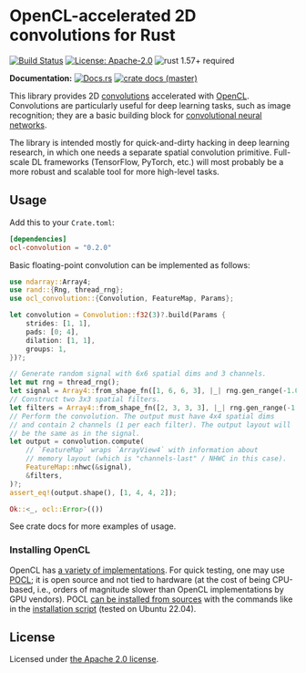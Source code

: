 # OpenCL-accelerated 2D convolutions for Rust

[![Build Status](https://github.com/slowli/ocl-convolution/workflows/Rust/badge.svg?branch=master)](https://github.com/slowli/ocl-convolution/actions) 
[![License: Apache-2.0](https://img.shields.io/github/license/slowli/ocl-convolution.svg)](https://github.com/slowli/ocl-convolution/blob/master/LICENSE)
![rust 1.57+ required](https://img.shields.io/badge/rust-1.57+-blue.svg?label=Required%20Rust) 

**Documentation:** [![Docs.rs](https://docs.rs/ocl-convolution/badge.svg)](https://docs.rs/ocl-convolution/)
[![crate docs (master)](https://img.shields.io/badge/master-yellow.svg?label=docs)](https://slowli.github.io/ocl-convolution/ocl_convolution/) 

This library provides 2D [convolutions] accelerated with [OpenCL]. Convolutions
are particularly useful for deep learning tasks, such as image recognition;
they are a basic building block for [convolutional neural networks][cnn].

The library is intended mostly for quick-and-dirty hacking in deep learning research,
in which one needs a separate spatial convolution primitive. Full-scale
DL frameworks (TensorFlow, PyTorch, etc.) will most probably be a more robust and scalable
tool for more high-level tasks.

## Usage

Add this to your `Crate.toml`:

```toml
[dependencies]
ocl-convolution = "0.2.0"
``` 

Basic floating-point convolution can be implemented as follows:

```rust
use ndarray::Array4;
use rand::{Rng, thread_rng};
use ocl_convolution::{Convolution, FeatureMap, Params};

let convolution = Convolution::f32(3)?.build(Params {
    strides: [1, 1],
    pads: [0; 4],
    dilation: [1, 1],
    groups: 1,
})?;

// Generate random signal with 6x6 spatial dims and 3 channels.
let mut rng = thread_rng();
let signal = Array4::from_shape_fn([1, 6, 6, 3], |_| rng.gen_range(-1.0..=1.0));
// Construct two 3x3 spatial filters.
let filters = Array4::from_shape_fn([2, 3, 3, 3], |_| rng.gen_range(-1.0..=1.0));
// Perform the convolution. The output must have 4x4 spatial dims
// and contain 2 channels (1 per each filter). The output layout will
// be the same as in the signal.
let output = convolution.compute(
    // `FeatureMap` wraps `ArrayView4` with information about
    // memory layout (which is "channels-last" / NHWC in this case).
    FeatureMap::nhwc(&signal),
    &filters,
)?;
assert_eq!(output.shape(), [1, 4, 4, 2]);

Ok::<_, ocl::Error>(())
```

See crate docs for more examples of usage.

### Installing OpenCL

OpenCL has [a variety of implementations](https://www.khronos.org/opencl/resources).
For quick testing, one may use [POCL](https://github.com/pocl/pocl); it is open source
and not tied to hardware (at the cost of being CPU-based, i.e., orders of magnitude
slower than OpenCL implementations by GPU vendors).
POCL [can be installed from sources](http://portablecl.org/docs/html/install.html)
with the commands like in the [installation script](install-pocl.sh)
(tested on Ubuntu 22.04).

## License

Licensed under [the Apache 2.0 license](LICENSE).

[convolutions]: https://en.wikipedia.org/wiki/Convolution
[opencl]: https://www.khronos.org/opencl/
[cnn]: https://en.wikipedia.org/wiki/Convolutional_neural_network
